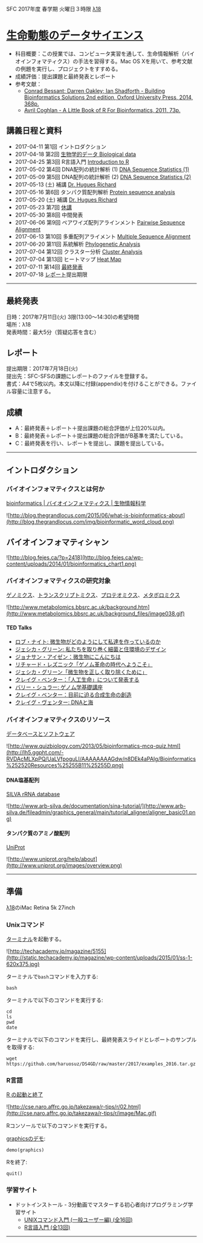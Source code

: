 SFC 2017年度 春学期 火曜日３時限 [λ18](http://classroom.sfc.keio.ac.jp/class/l-to/l-18.html)

# [生命動態のデータサイエンス](https://vu.sfc.keio.ac.jp/course2014/summary/syll_view_c.cgi?yc=2017_41550&ks=44020)
- 科目概要：この授業では、コンピュータ実習を通して、生命情報解析（バイオインフォマティクス）の手法を習得する。Mac OS Xを用いて、参考文献の例題を実行し、プロジェクトをすすめる。
- 成績評価：提出課題と最終発表とレポート
- 参考文献：
  - [Conrad Bessant; Darren Oakley; Ian Shadforth - Building Bioinformatics Solutions 2nd edition, Oxford University Press, 2014, 368p.](https://github.com/haruosuz/books/tree/master/bbs) 
  - [Avril Coghlan - A Little Book of R For Bioinformatics, 2011, 73p.](https://a-little-book-of-r-for-bioinformatics.readthedocs.org/en/latest/)

## 講義日程と資料
- 2017-04-11 第1回 イントロダクション
- 2017-04-18 第2回 [生物学的データ Biological data](https://github.com/haruosuz/books/tree/master/bbs#chapter-1-introduction)
- 2017-04-25 第3回 R言語入門 [Introduction to R](https://github.com/haruosuz/r4bioinfo/tree/master/R_Avril_Coghlan#how-to-install-r-and-a-brief-introduction-to-r)
- 2017-05-02 第4回 DNA配列の統計解析 (1) [DNA Sequence Statistics (1)](https://github.com/haruosuz/r4bioinfo/tree/master/R_Avril_Coghlan#dna-sequence-statistics-1)
- 2017-05-09 第5回 DNA配列の統計解析 (2) [DNA Sequence Statistics (2)](https://github.com/haruosuz/r4bioinfo/tree/master/R_Avril_Coghlan#dna-sequence-statistics-2)
- 2017-05-13 (土) 補講 [Dr. Hugues Richard](http://www.lcqb.upmc.fr/hrichard/index.html)
- 2017-05-16 第6回 タンパク質配列解析 [Protein sequence analysis](https://github.com/haruosuz/r4bioinfo/tree/master/R_Avril_Coghlan#pairwise-sequence-alignment)
- 2017-05-20 (土) 補講 [Dr. Hugues Richard](http://www.lcqb.upmc.fr/hrichard/index.html)
- 2017-05-23 第7回 [休講](http://ngs5.org/)
- 2017-05-30 第8回 中間発表 
- 2017-06-06 第9回 ペアワイズ配列アラインメント [Pairwise Sequence Alignment]()
- 2017-06-13 第10回 多重配列アライメント [Multiple Sequence Alignment]()
- 2017-06-20 第11回 系統解析 [Phylogenetic Analysis]()
- 2017-07-04 第12回 クラスター分析 [Cluster Analysis]()
- 2017-07-04 第13回 ヒートマップ [Heat Map]()
- 2017-07-11 第14回 [最終発表](#最終発表)
- 2017-07-18 [レポート](#レポート)提出期限

----------

## 最終発表
日時：2017年7月11日(火) 3限(13:00～14:30)の希望時間  
場所：λ18  
発表時間：最大5分（質疑応答を含む）  

## レポート
提出期限：2017年7月18日(火)  
提出先：SFC-SFSの課題にレポートのファイルを登録する。  
書式：A4で5枚以内。本文以降に付録(appendix)を付けることができる。ファイル容量に注意する。

## 成績
- A：最終発表＋レポート＋提出課題の総合評価が上位20%以内。
- B：最終発表＋レポート＋提出課題の総合評価がB基準を満たしている。
- C：最終発表を行い、レポートを提出し、課題を提出している。

----------

## イントロダクション

### バイオインフォマティクスとは何か
[bioinformatics | バイオインフォマティクス | 生物情報科学](http://bi.biopapyrus.net)  

![http://blog.thegrandlocus.com/2015/06/what-is-bioinformatics-about](http://blog.thegrandlocus.com/img/bioinformatic_word_cloud.png)

## バイオインフォマティシャン

![http://blog.fejes.ca/?p=2418](http://blog.fejes.ca/wp-content/uploads/2014/01/bioinformatics_chart1.png)

### バイオインフォマティクスの研究対象
[ゲノミクス](https://ja.wikipedia.org/wiki/ゲノミクス)、[トランスクリプトミクス](https://ja.wikipedia.org/wiki/トランスクリプトーム)、[プロテオミクス](https://ja.wikipedia.org/wiki/プロテオーム)、[メタボロミクス](https://ja.wikipedia.org/wiki/メタボロミクス)  

![http://www.metabolomics.bbsrc.ac.uk/background.htm](http://www.metabolomics.bbsrc.ac.uk/background_files/image038.gif)

#### TED Talks
- [ロブ・ナイト: 微生物がどのようにして私達を作っているのか](https://www.ted.com/talks/rob_knight_how_our_microbes_make_us_who_we_are?language=ja)
- [ジェシカ・グリーン: 私たちを取り巻く細菌と住環境のデザイン](http://www.ted.com/talks/jessica_green_good_germs_make_healthy_buildings?language=ja)
- [ジョナサン・アイゼン：微生物にこんにちは](https://www.ted.com/talks/jonathan_eisen_meet_your_microbes?language=ja)
- [リチャード・レズニック「ゲノム革命の時代へようこそ」](https://www.ted.com/talks/richard_resnick_welcome_to_the_genomic_revolution?language=ja)
- [ジェシカ・グリーン「微生物を正しく取り除くために」](http://www.ted.com/talks/jessica_green_are_we_filtering_the_wrong_microbes?language=ja)
- [クレイグ・ベンター：「人工生命」について発表する](https://www.ted.com/talks/craig_venter_unveils_synthetic_life?language=ja)
- [バリー・シュラー: ゲノム学基礎講座](https://www.ted.com/talks/barry_schuler_genomics_101?language=ja)
- [クレイグ・ベンター：目前に迫る合成生命の創造](https://www.ted.com/talks/craig_venter_is_on_the_verge_of_creating_synthetic_life?language=ja)
- [クレイグ・ヴェンター: DNAと海](https://www.ted.com/talks/craig_venter_on_dna_and_the_sea?language=ja)

### バイオインフォマティクスのリソース
[データベースとソフトウェア](https://ja.wikipedia.org/wiki/バイオインフォマティクス#.E3.83.87.E3.83.BC.E3.82.BF.E3.83.99.E3.83.BC.E3.82.B9)  

![http://www.quizbiology.com/2013/05/bioinformatics-mcq-quiz.html](http://lh5.ggpht.com/-RVDAcMLXpPQ/UaLVfpoguLI/AAAAAAAAGdw/n8DEk4aPAIg/Bioinformatics%252520Resources%25255B11%25255D.png)

#### DNA塩基配列
[SILVA rRNA database](https://www.arb-silva.de)

![http://www.arb-silva.de/documentation/sina-tutorial/](http://www.arb-silva.de/fileadmin/graphics_general/main/tutorial_aligner/aligner_basic01.png)  

#### タンパク質のアミノ酸配列  
[UniProt](https://ja.wikipedia.org/wiki/Swiss-Prot)  

![http://www.uniprot.org/help/about](http://www.uniprot.org/images/overview.png)  

----------

## 準備
[λ18](http://classroom.sfc.keio.ac.jp/class/l-to/l-18.html)のiMac Retina 5k 27inch

### Unixコマンド

[ターミナル](http://techacademy.jp/magazine/5155)を起動する。

![http://techacademy.jp/magazine/5155](http://static.techacademy.jp/magazine/wp-content/uploads/2015/01/ss-1-620x375.jpg)

ターミナルで`bash`コマンドを入力する:  

	bash

ターミナルで以下のコマンドを実行する:  

	cd
	ls
	pwd
	date

ターミナルで以下のコマンドを実行し、最終発表スライドとレポートのサンプルを取得する:  

	wget https://github.com/haruosuz/DS4GD/raw/master/2017/examples_2016.tar.gz

### R言語

[R の起動と終了](http://cse.naro.affrc.go.jp/takezawa/r-tips/r/02.html)  

![http://cse.naro.affrc.go.jp/takezawa/r-tips/r/02.html](http://cse.naro.affrc.go.jp/takezawa/r-tips/r/image/Mac.gif)

Rコンソールで以下のコマンドを実行する。

[graphicsのデモ](http://qiita.com/HirofumiYashima/items/d93e174d2de3d201c22a):  

	demo(graphics)

Rを終了:  

	quit()

### 学習サイト
- ドットインストール - 3分動画でマスターする初心者向けプログラミング学習サイト
  - [UNIXコマンド入門 (一般ユーザー編) (全16回)](http://dotinstall.com/lessons/basic_unix)
  - [R言語入門 (全13回)](http://dotinstall.com/lessons/basic_r)

----------






